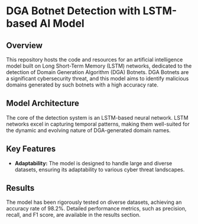 # DGA Botnet Detection with LSTM-based AI Model

## Overview

This repository hosts the code and resources for an artificial intelligence model built on Long Short-Term Memory (LSTM) networks, dedicated to the detection of Domain Generation Algorithm (DGA) Botnets. DGA Botnets are a significant cybersecurity threat, and this model aims to identify malicious domains generated by such botnets with a high accuracy rate.

## Model Architecture

The core of the detection system is an LSTM-based neural network. LSTM networks excel in capturing temporal patterns, making them well-suited for the dynamic and evolving nature of DGA-generated domain names.

## Key Features

- **Adaptability:** The model is designed to handle large and diverse datasets, ensuring its adaptability to various cyber threat landscapes.


## Results

The model has been rigorously tested on diverse datasets, achieving an accuracy rate of 98.2%. Detailed performance metrics, such as precision, recall, and F1 score, are available in the results section.
